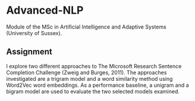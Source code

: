# Advanced-NLP
Module of the MSc in Artificial Intelligence and Adaptive Systems (University of Sussex).

## Assignment
I explore two different approaches to The Microsoft Research Sentence Completion Challenge (Zweig and Burges, 2011). The approaches investigated are a trigram model and a word similarity method using Word2Vec word embeddings. As a performance baseline, a unigram and a bigram model are used to evaluate the two selected models examined.

